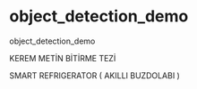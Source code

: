 # object_detection_demo
object_detection_demo

KEREM METİN
BİTİRME TEZİ

SMART REFRIGERATOR ( AKILLI BUZDOLABI )
